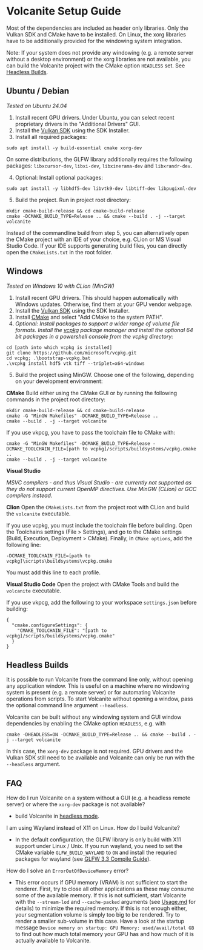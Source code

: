 # Volcanite Setup Guide

Most of the dependencies are included as header only libraries.
Only the Vulkan SDK and CMake have to be installed.
On Linux, the xorg libraries have to be additionally provided for the windowing system integration.

Note: If your system does not provide any windowing (e.g. a remote server without a desktop environment) or the xorg
libraries are not available, you can build the Volcanite project with the CMake option `HEADLESS` set. 
See [Headless Builds](#headless-builds).

## Ubuntu / Debian
*Tested on Ubuntu 24.04*

1. Install recent GPU drivers. Under Ubuntu, you can select recent proprietary drivers in the "Additional Drivers" GUI.
2. Install the [Vulkan SDK](https://vulkan.lunarg.com/sdk/home) using the SDK Installer.
3. Install all required packages:
```
sudo apt install -y build-essential cmake xorg-dev
```
On some distributions, the GLFW library additionally requires the following packages: `libxcursor-dev`, `libxi-dev`, `libxinerama-dev` and `libxrandr-dev`.

4. Optional: Install optional packages:
```
sudo apt install -y libhdf5-dev libvtk9-dev libtiff-dev libpugixml-dev
```
5. Build the project. Run in project root directory:
```
mkdir cmake-build-release && cd cmake-build-release
cmake -DCMAKE_BUILD_TYPE=Release .. && cmake --build . -j --target volcanite
```

Instead of the commandline build from step 5, you can alternatively open the CMake project with an IDE of your choice, e.g. CLion or MS Visual Studio Code.
If your IDE supports generating build files, you can directly open the `CMakeLists.txt` in the root folder.


## Windows
*Tested on Windows 10 with CLion (MinGW)*

1. Install recent GPU drivers. This should happen automatically with Windows updates. Otherwise, find them at your GPU vendor webpage.
2. Install the [Vulkan SDK](https://vulkan.lunarg.com/sdk/home) using the SDK Installer.
3. Install [CMake](https://cmake.org/download/) and select "Add CMake to the system PATH".
4. *Optional: Install packages to support a wider range of volume file formats. 
   Install the [vcpkg](https://vcpkg.io/en/getting-started) package manager and install the optional 64 bit packages in a powershell console from the vcpkg directory:*
```
cd [path into which vcpkg is installed]
git clone https://github.com/microsoft/vcpkg.git
cd vcpkg; .\bootstrap-vcpkg.bat
.\vcpkg install hdf5 vtk tiff --triplet=x64-windows
```
5. Build the project using MinGW. Choose one of the following, depending on your development environment:


**CMake** Build either using the CMake GUI or by running the following commands in the project root directory:
```
mkdir cmake-build-release && cd cmake-build-release
cmake -G "MinGW Makefiles" -DCMAKE_BUILD_TYPE=Release ..
cmake --build . -j --target volcanite
```

If you use vkpcg, you have to pass the toolchain file to CMake with:
```
cmake -G "MinGW Makefiles" -DCMAKE_BUILD_TYPE=Release -DCMAKE_TOOLCHAIN_FILE=[path to vcpkg]/scripts/buildsystems/vcpkg.cmake ..
cmake --build . -j --target volcanite
```

**Visual Studio** 

*MSVC compilers - and thus Visual Studio - are currently not supported as they do not support current OpenMP directives.
Use MinGW (CLion) or GCC compilers instead.*

<!--
* Install [MS Visual Studio](https://visualstudio.microsoft.com/downloads/) 2015 Update 3 or greater and select the tools for C++ desktop development: `MSVC`, `C++-CMake-Tools`, `C++ AddressSanitizer`.

* If you use vcpkg, integrate vcpkg into Visual Studio with the following command (may require administrator elevation):
```
.\vcpkg integrate install
```
* Open the project root folder in Visual Studio and build the `volcanite` executable.
-->

**Clion**
Open the `CMakeLists.txt` from the project root with CLion and build the `volcanite` executable.

If you use vcpkg, you must include the toolchain file before building.
Open the Toolchains settings (File > Settings), and go to the CMake settings (Build, Execution, Deployment > CMake). Finally, in `CMake options`, add the following line:
```
-DCMAKE_TOOLCHAIN_FILE=[path to vcpkg]\scripts\buildsystems\vcpkg.cmake
```
You must add this line to each profile.

**Visual Studio Code**
Open the project with CMake Tools and build the `volcanite` executable.

If you use vkpcg, add the following to your workspace `settings.json` before building:
```
{
  "cmake.configureSettings": {
    "CMAKE_TOOLCHAIN_FILE": "[path to vcpkg]/scripts/buildsystems/vcpkg.cmake"
  }
}
```

## Headless Builds

It is possible to run Volcanite from the command line only, without opening any application window. 
This is useful on a machine where no windowing system is present (e.g. a remote server) or for automating Volcanite operations from scripts.
To start Volcanite without opening a window, pass the optional command line argument `--headless`.

Volcanite can be built without any windowing system and GUI window dependencies by enabling the CMake option `HEADLESS`, e.g. with
```
cmake -DHEADLESS=ON -DCMAKE_BUILD_TYPE=Release .. && cmake --build . -j --target volcanite
```
In this case, the `xorg-dev` package is not required.
GPU drivers and the Vulkan SDK still need to be available and Volcanite can only be run with the `--headless` argument.


## FAQ

How do I run Volcanite on a system without a GUI (e.g. a headless remote server) or where the `xorg-dev` package is not available?
* build Volcanite in [headless mode](#headless-builds).


I am using Wayland instead of X11 on Linux. How do I build Volcanite?
* In the default configuration, the GLFW library is only build with X11 support under Linux / Unix.
  If you run wayland, you need to set the CMake variable `GLFW_BUILD_WAYLAND` to `ON` and install the requried packages
  for wayland (see [GLFW 3.3 Compile Guide](https://www.glfw.org/docs/3.3/compile_guide.html#compile_deps)).

How do I solve an `ErrorOutOfDeviceMemory` error?
* This error occurs if GPU memory (VRAM) is not sufficient to start the renderer. First, try to close all other
  applications as these may consume some of the available memory. If this is not sufficient, start Volcanite with the
  `--stream-lod` and `--cache-packed` arguments (see [Usage.md](Usage.md#command-line-interface) for details) to minimize
  the required memory. If this is not enough either, your segmentation volume is simply too big to be rendered. Try to
 render a smaller sub-volume in this case. Have a look at the startup message
 `Device memory on startup: GPU Memory: used/avail/total GB` to find out how much total memory your GPU has and how much
 of it is actually available to Volcanite.
